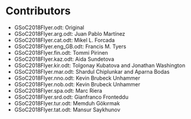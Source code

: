 
# Contributors

* GSoC2018Flyer.odt: Original
* GSoC2018Flyer.arg.odt: Juan Pablo Martínez
* GSoC2018Flyer.cat.odt: Mikel L. Forcada
* GSoC2018Flyer.eng_GB.odt: Francis M. Tyers
* GSoC2018Flyer.fin.odt: Tommi Pirinen
* GSoC2018Flyer.kaz.odt: Aida Sundetova
* GSoC2018Flyer.kir.odt: Tolgonay Kubatova and Jonathan Washington
* GSoC2018Flyer.mar.odt: Shardul Chiplunkar and Aparna Bodas
* GSoC2018Flyer.nno.odt: Kevin Brubeck Unhammer
* GSoC2018Flyer.nob.odt: Kevin Brubeck Unhammer
* GSoC2018Flyer.spa.odt: Marc Riera
* GSoC2018Flyer.srd.odt: Gianfranco Fronteddu
* GSoC2018Flyer.tur.odt: Memduh Gökırmak
* GSoC2018Flyer.tat.odt: Mansur Saykhunov
